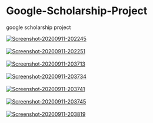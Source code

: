 # Google-Scholarship-Project
google scholarship project

<a href="https://postimg.cc/MM79qtkP" target="_blank"><img src="https://res.cloudinary.com/aukuwa/image/upload/v1599854677/others/google_scholarship_project/Screenshot_20200911-202245_xtqkzo.png" alt="Screenshot-20200911-202245"/></a><br/><br/>
<a href="https://postimg.cc/qhV1PSF6" target="_blank"><img src="https://res.cloudinary.com/aukuwa/image/upload/v1599854677/others/google_scholarship_project/Screenshot_20200911-202251_eljxiy.png" alt="Screenshot-20200911-202251"/></a><br/><br/>
<a href="https://postimg.cc/75ht0g7h" target="_blank"><img src="https://res.cloudinary.com/aukuwa/image/upload/v1599854654/others/google_scholarship_project/Screenshot_20200911-203713_svpydx.png" alt="Screenshot-20200911-203713"/></a><br/><br/>
<a href="https://postimg.cc/ykVbYq8F" target="_blank"><img src="https://res.cloudinary.com/aukuwa/image/upload/v1599854660/others/google_scholarship_project/Screenshot_20200911-203734_vrjzfe.png" alt="Screenshot-20200911-203734"/></a><br/><br/>
<a href="https://postimg.cc/mt86PdPK" target="_blank"><img src="https://res.cloudinary.com/aukuwa/image/upload/v1599854673/others/google_scholarship_project/Screenshot_20200911-203741_zsykjx.png" alt="Screenshot-20200911-203741"/></a><br/><br/>
<a href="https://postimg.cc/68Pj0yL0" target="_blank"><img src="https://res.cloudinary.com/aukuwa/image/upload/v1599854662/others/google_scholarship_project/Screenshot_20200911-203745_padc9x.png" alt="Screenshot-20200911-203745"/></a><br/><br/>
<a href="https://postimg.cc/nsQdwp3t" target="_blank"><img src="https://res.cloudinary.com/aukuwa/image/upload/v1599854662/others/google_scholarship_project/Screenshot_20200911-203819_j939kc.png" alt="Screenshot-20200911-203819"/></a><br/><br/>
